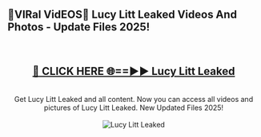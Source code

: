 <h2>🔴VIRal VidEOS🔴 Lucy Litt Leaked Videos And Photos - Update Files 2025!</h2>
<br>
<div align="center">
<h2><a href="https://virallinks.top/odZfE0" rel="nofollow">🔴 CLICK HERE 🌐==►► Lucy Litt Leaked</a></h2>
<br>
Get Lucy Litt Leaked and all content. Now you can access all videos and pictures of Lucy Litt Leaked. New Updated Files 2025!
<br>
<br>
<a href="https://virallinks.top/odZfE0" rel="nofollow" data-target="animated-image.originalLink"><img src="https://i.imgur.com/dJHk4Zq.gif)" alt="Lucy Litt Leaked" style="max-width: 100%; display: inline-block;" data-target="animated-image.originalImage"></a>
</div>
<br>
